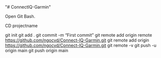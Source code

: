 "# ConnectIQ-Garmin" 


Open Git Bash.

CD projectname

git init
git add .
git commit -m “First commit”
git remote add origin remote https://github.com/ngocvd/Connect-IQ-Garmin.git
git remote add origin https://github.com/ngocvd/Connect-IQ-Garmin.git
git remote -v
git push -u origin main
git push origin main

